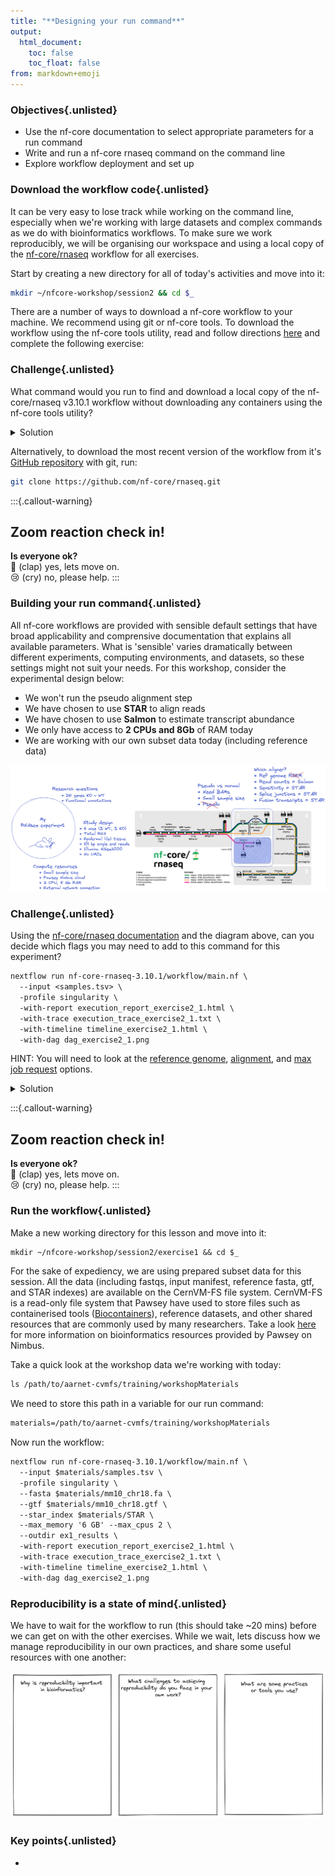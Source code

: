 ```yaml
---
title: "**Designing your run command**"
output:
  html_document:
    toc: false
    toc_float: false
from: markdown+emoji
---
```


<div class="objectives">
  
### Objectives{.unlisted}

- Use the nf-core documentation to select appropriate parameters for a run command 
- Write and run a nf-core rnaseq command on the command line 
- Explore workflow deployment and set up 

</div>

### **Download the workflow code**{.unlisted}

It can be very easy to lose track while working on the command line, especially when we're working with large datasets and complex commands as we do with bioinformatics workflows. To make sure we work reproducibly, we will be organising our workspace and using a local copy of the [nf-core/rnaseq](https://nf-co.re/rnaseq) workflow for all exercises. 

Start by creating a new directory for all of today's activities and move into it: 

```bash
mkdir ~/nfcore-workshop/session2 && cd $_
```

There are a number of ways to download a nf-core workflow to your machine. We recommend using git or nf-core tools. To download the workflow using the nf-core tools utility, read and follow directions [here](https://nf-co.re/tools/) and complete the following exercise: 

<div class="challenge">

### **Challenge**{.unlisted}

What command would you run to find and download a local copy of the nf-core/rnaseq v3.10.1 workflow without downloading any containers using the nf-core tools utility? 

<details>
<summary>Solution</summary>

Search for the rnaseq pipeline: 
```bash
nf-core list rnaseq
```

Then, download the correct pipeline: 
```bash
nf-core download nf-core/rnaseq
```

You will be prompted to select a version. Use your arrow keys to specify 3.10.1 and hit enter. 

```bash
ubuntu@georgiedev:~$ nf-core download nf-core/rnaseq

                                          ,--./,-.
          ___     __   __   __   ___     /,-._.--~\
    |\ | |__  __ /  ` /  \ |__) |__         }  {
    | \| |       \__, \__/ |  \ |___     \`-._,-`-,
                                          `._,._,'

    nf-core/tools version 2.7.2 - https://nf-co.re


? Select release / branch: 3.10.1  [release]

In addition to the pipeline code, this tool can download software containers.
? Download software container images: none

If transferring the downloaded files to another system, it can be convenient to have everything compressed in a single file.
? Choose compression type: none
INFO     Saving 'nf-core/rnaseq'                                                                                            
          Pipeline revision: '3.10.1'                                                                                       
          Pull containers: 'none'                                                                                           
          Output directory: 'nf-core-rnaseq-3.10.1'                                                                         
INFO     Downloading workflow files from GitHub                                                                             
INFO     Downloading centralised configs from GitHub 
```

Check the workflow has been downloaded: 
```bash
ls
```

</details>
</div>  

Alternatively, to download the most recent version of the workflow from it's [GitHub repository](https://github.com/nf-core/rnaseq) with git, run: 

```bash
git clone https://github.com/nf-core/rnaseq.git
```

:::{.callout-warning}
## Zoom reaction check in!
**Is everyone ok?**   
:clap: (clap) yes, lets move on.  
:cry: (cry) no, please help. 
:::

### **Building your run command**{.unlisted}

All nf-core workflows are provided with sensible default settings that have broad applicability and comprensive documentation that explains all available parameters. What is 'sensible' varies dramatically between different experiments, computing environments, and datasets, so these settings might not suit your needs. For this workshop, consider the experimental design below: 

* We won't run the pseudo alignment step 
* We have chosen to use **STAR** to align reads 
* We have chosen to use **Salmon** to estimate transcript abundance
* We only have access to **2 CPUs and 8Gb** of RAM today 
* We are working with our own subset data today (including reference data)

![](../figs/RNAseq_experiment.png)

<div class="challenge">

### **Challenge**{.unlisted}

Using the [nf-core/rnaseq documentation](https://nf-co.re/rnaseq/3.10.1/parameters) and the diagram above, can you decide which flags you may need to add to this command for this experiment?  
```default
nextflow run nf-core-rnaseq-3.10.1/workflow/main.nf \
  --input <samples.tsv> \
  -profile singularity \
  -with-report execution_report_exercise2_1.html \
  -with-trace execution_trace_exercise2_1.txt \
  -with-timeline timeline_exercise2_1.html \
  -with-dag dag_exercise2_1.png
```

HINT: You will need to look at the [reference genome](https://nf-co.re/rnaseq/3.10.1/parameters#reference-genome-options), [alignment](https://nf-co.re/rnaseq/3.10.1/parameters#alignment-options), and [max job request](https://nf-co.re/rnaseq/3.10.1/parameters#max-job-request-options) options. 

<details>
<summary>Solution</summary>

Given we are using STAR and Salmon as our aligner and quantification tool of choice (respectively) and it is the default choice of this workflow we will not need to provide an `--aligner` flag. However, if you wanted to provide this for the sake of reproducibility in case things change in the future: 
```default
--aligner 'star_salmon'
```

Given we are providing our own subset data for this workshop, we will need to use:
```default
--fasta /path/to/mouse.fa  
--gtf /path/to/mouse.gtf 
--star_index /path/to/STAR
```

Given we have limited computing resources today, we will need to specify a ceiling for both memory and CPUs:
```default
--max_memory '6.GB' 
--max_cpus 2 
```

</details>
</div>  

:::{.callout-warning}
## Zoom reaction check in!
**Is everyone ok?**   
:clap: (clap) yes, lets move on.  
:cry: (cry) no, please help. 
:::

### **Run the workflow**{.unlisted}

Make a new working directory for this lesson and move into it: 
```default
mkdir ~/nfcore-workshop/session2/exercise1 && cd $_
```

For the sake of expediency, we are using prepared subset data for this session. All the data (including fastqs, input manifest, reference fasta, gtf, and STAR indexes) are available on the CernVM-FS file system. CernVM-FS is a read-only file system that Pawsey have used to store files such as containerised tools ([Biocontainers](https://biocontainers.pro/)), reference datasets, and other shared resources that are commonly used by many researchers. Take a look [here](https://support.pawsey.org.au/documentation/display/US/Nimbus+for+Bioinformatics) for more information on bioinformatics resources provided by Pawsey on Nimbus. 

Take a quick look at the workshop data we're working with today: 

```default
ls /path/to/aarnet-cvmfs/training/workshopMaterials
```

We need to store this path in a variable for our run command:
```default
materials=/path/to/aarnet-cvmfs/training/workshopMaterials
```

Now run the workflow: 

```default
nextflow run nf-core-rnaseq-3.10.1/workflow/main.nf \
  --input $materials/samples.tsv \
  -profile singularity \
  --fasta $materials/mm10_chr18.fa \
  --gtf $materials/mm10_chr18.gtf \
  --star_index $materials/STAR \
  --max_memory '6 GB' --max_cpus 2 \
  --outdir ex1_results \
  -with-report execution_report_exercise2_1.html \
  -with-trace execution_trace_exercise2_1.txt \
  -with-timeline timeline_exercise2_1.html \
  -with-dag dag_exercise2_1.png
```

### **Reproducibility is a state of mind**{.unlisted}

We have to wait for the workflow to run (this should take ~20 mins) before we can get on with the other exercises. While we wait, lets discuss how we manage reproducibility in our own practices, and share some useful resources with one another:  

![](../figs/Ex2.1_whiteboarding.png)

<div class="keypoints">

### **Key points**{.unlisted}

* 

</div>  

